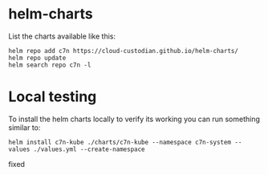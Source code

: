 # helm-charts
List the charts available like this:

```
helm repo add c7n https://cloud-custodian.github.io/helm-charts/
helm repo update
helm search repo c7n -l
```

# Local testing
To install the helm charts locally to verify its working you can run something
similar to:

```
helm install c7n-kube ./charts/c7n-kube --namespace c7n-system --values ./values.yml --create-namespace
```

fixed
